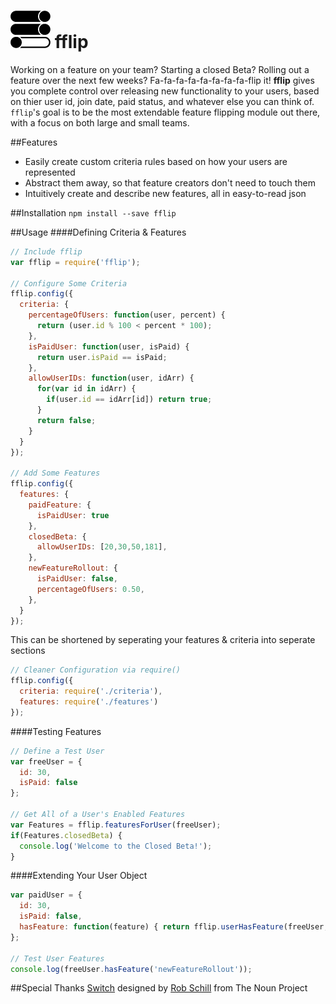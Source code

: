 ![icon](fflipIcon.png) fflip
============================

Working on a feature on your team? Starting a closed Beta? Rolling out a feature over the next few weeks? Fa-fa-fa-fa-fa-fa-fa-fa-flip it! __fflip__ gives you complete control over releasing new functionality to your users, based on thier user id, join date, paid status, and whatever else you can think of. `fflip`'s goal is to be the most extendable feature flipping module out there, with a focus on both large and small teams.

##Features
- Easily create custom criteria rules based on how your users are represented
- Abstract them away, so that feature creators don't need to touch them
- Intuitively create and describe new features, all in easy-to-read json

##Installation
`npm install --save fflip`

##Usage
####Defining Criteria & Features
```javascript
// Include fflip
var fflip = require('fflip');

// Configure Some Criteria
fflip.config({
  criteria: {
    percentageOfUsers: function(user, percent) {
      return (user.id % 100 < percent * 100);
    },
    isPaidUser: function(user, isPaid) {
      return user.isPaid == isPaid;
    },
    allowUserIDs: function(user, idArr) {
      for(var id in idArr) {
        if(user.id == idArr[id]) return true;
      }
      return false;
    }
  }
});

// Add Some Features
fflip.config({
  features: {
    paidFeature: {
      isPaidUser: true
    },
    closedBeta: {
      allowUserIDs: [20,30,50,181],
    },
    newFeatureRollout: {
      isPaidUser: false,
      percentageOfUsers: 0.50,
    },
  }
});
```

This can be shortened by seperating your features & criteria into seperate sections
```javascript
// Cleaner Configuration via require() 
fflip.config({
  criteria: require('./criteria'),
  features: require('./features')
});
```

####Testing Features
```javascript
// Define a Test User
var freeUser = {
  id: 30,
  isPaid: false
};

// Get All of a User's Enabled Features
var Features = fflip.featuresForUser(freeUser);
if(Features.closedBeta) {
  console.log('Welcome to the Closed Beta!');
}

```

####Extending Your User Object
```javascript
var paidUser = {
  id: 30,
  isPaid: false,
  hasFeature: function(feature) { return fflip.userHasFeature(freeUser, feature); }
};

// Test User Features
console.log(freeUser.hasFeature('newFeatureRollout'));
```

##Special Thanks
<a href="http://thenounproject.com/noun/switch/#icon-No3361" target="_blank">Switch</a> designed by <a href="http://thenounproject.com/schillidog" target="_blank">Rob Schill</a> from The Noun Project
